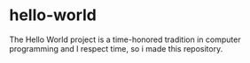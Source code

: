 # hello-world
The Hello World project is a time-honored tradition in computer programming and I respect time, so i made this repository.

